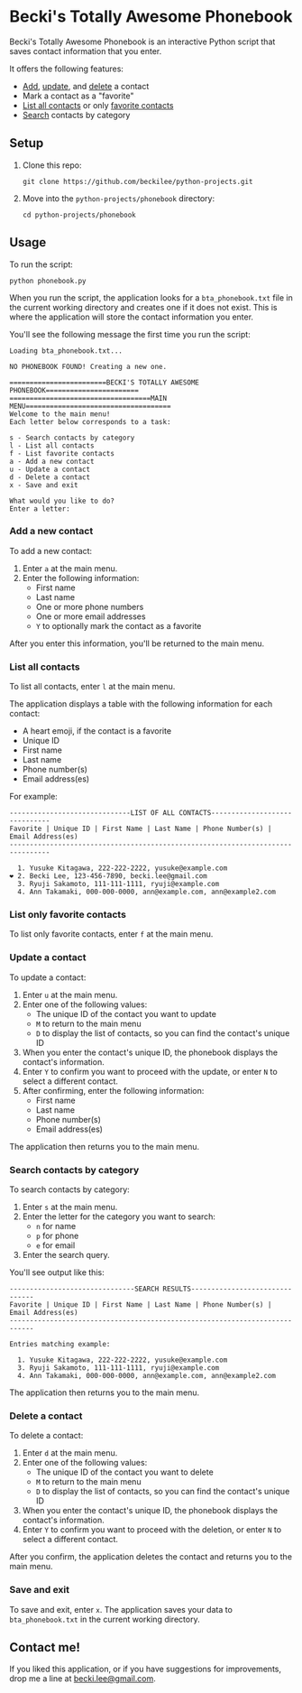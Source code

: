 # Becki's Totally Awesome Phonebook

Becki's Totally Awesome Phonebook is an interactive Python script that saves contact information that you enter.

It offers the following features:

- [Add](#add-a-new-contact), [update](#update-a-contact), and [delete](#delete-a-contact) a contact
- Mark a contact as a "favorite"
- [List all contacts](#list-all-contacts) or only [favorite contacts](#list-only-favorite-contacts)
- [Search](#search-contacts-by-category) contacts by category

## Setup

1. Clone this repo:

	```
	git clone https://github.com/beckilee/python-projects.git
	```

2. Move into the `python-projects/phonebook` directory:

	```
	cd python-projects/phonebook
	```

## Usage

To run the script:

```
python phonebook.py
```

When you run the script, the application looks for a `bta_phonebook.txt` file in the current working directory and creates one if it does not exist. This is where the application will store the contact information you enter.

You'll see the following message the first time you run the script:

```
Loading bta_phonebook.txt...

NO PHONEBOOK FOUND! Creating a new one.

========================BECKI'S TOTALLY AWESOME PHONEBOOK=======================
===================================MAIN MENU====================================
Welcome to the main menu!
Each letter below corresponds to a task:

s - Search contacts by category
l - List all contacts
f - List favorite contacts
a - Add a new contact
u - Update a contact
d - Delete a contact
x - Save and exit

What would you like to do?
Enter a letter:
```

### Add a new contact

To add a new contact:

1. Enter `a` at the main menu.
2. Enter the following information:
	- First name
	- Last name
	- One or more phone numbers
	- One or more email addresses
	- `Y` to optionally mark the contact as a favorite

After you enter this information, you'll be returned to the main menu.

### List all contacts

To list all contacts, enter `l` at the main menu.

The application displays a table with the following information for each contact:

- A heart emoji, if the contact is a favorite
- Unique ID
- First name
- Last name
- Phone number(s)
- Email address(es)

For example:

```
------------------------------LIST OF ALL CONTACTS------------------------------
Favorite | Unique ID | First Name | Last Name | Phone Number(s) | Email Address(es)
--------------------------------------------------------------------------------

  1. Yusuke Kitagawa, 222-222-2222, yusuke@example.com
❤️ 2. Becki Lee, 123-456-7890, becki.lee@gmail.com
  3. Ryuji Sakamoto, 111-111-1111, ryuji@example.com
  4. Ann Takamaki, 000-000-0000, ann@example.com, ann@example2.com
```

### List only favorite contacts

To list only favorite contacts, enter `f` at the main menu.

### Update a contact

To update a contact:

1. Enter `u` at the main menu.
2. Enter one of the following values:
	- The unique ID of the contact you want to update
	- `M` to return to the main menu
	- `D` to display the list of contacts, so you can find the contact's unique ID
3. When you enter the contact's unique ID, the phonebook displays the contact's information.
4. Enter `Y` to confirm you want to proceed with the update, or enter `N` to select a different contact.
5. After confirming, enter the following information:
	- First name
	- Last name
	- Phone number(s)
	- Email address(es)

The application then returns you to the main menu.

### Search contacts by category

To search contacts by category:

1. Enter `s` at the main menu.
2. Enter the letter for the category you want to search:
	- `n` for name
	- `p` for phone
	- `e` for email
3. Enter the search query.

You'll see output like this:

```
-------------------------------SEARCH RESULTS-------------------------------
Favorite | Unique ID | First Name | Last Name | Phone Number(s) | Email Address(es)
----------------------------------------------------------------------------

Entries matching example:

  1. Yusuke Kitagawa, 222-222-2222, yusuke@example.com
  3. Ryuji Sakamoto, 111-111-1111, ryuji@example.com
  4. Ann Takamaki, 000-000-0000, ann@example.com, ann@example2.com
```

The application then returns you to the main menu.

### Delete a contact

To delete a contact:

1. Enter `d` at the main menu.
2. Enter one of the following values:
	- The unique ID of the contact you want to delete
	- `M` to return to the main menu
	- `D` to display the list of contacts, so you can find the contact's unique ID
3. When you enter the contact's unique ID, the phonebook displays the contact's information.
4. Enter `Y` to confirm you want to proceed with the deletion, or enter `N` to select a different contact.

After you confirm, the application deletes the contact and returns you to the main menu.

### Save and exit

To save and exit, enter `x`. The application saves your data to `bta_phonebook.txt` in the current working directory.

## Contact me!

If you liked this application, or if you have suggestions for improvements, drop me a line at becki.lee@gmail.com.